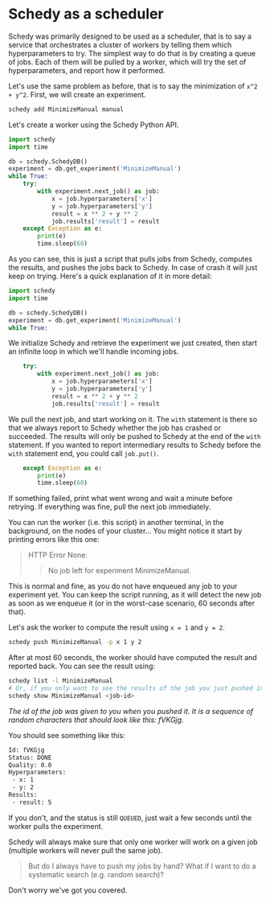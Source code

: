 # Schedy as a scheduler

Schedy was primarily designed to be used as a scheduler, that is to say a
service that orchestrates a cluster of workers by telling them which
hyperparameters to try. The simplest way to do that is by creating a queue of
jobs. Each of them will be pulled by a worker, which will try the set of
hyperparameters, and report how it performed.

Let's use the same problem as before, that is to say the minimization of `x^2 +
y^2`. First, we will create an experiment.

```bash
schedy add MinimizeManual manual
```

Let's create a worker using the Schedy Python API.

```python
import schedy
import time

db = schedy.SchedyDB()
experiment = db.get_experiment('MinimizeManual')
while True:
    try:
        with experiment.next_job() as job:
            x = job.hyperparameters['x']
            y = job.hyperparameters['y']
            result = x ** 2 + y ** 2
            job.results['result'] = result
    except Exception as e:
        print(e)
        time.sleep(60)
```

As you can see, this is just a script that pulls jobs from Schedy, computes the
results, and pushes the jobs back to Schedy. In case of crash it will just keep
on trying. Here's a quick explanation of it in more detail:

```python
import schedy
import time

db = schedy.SchedyDB()
experiment = db.get_experiment('MinimizeManual')
while True:
```

We initialize Schedy and retrieve the experiment we just created, then start an
infinite loop in which we'll handle incoming jobs.

```python
    try:
        with experiment.next_job() as job:
            x = job.hyperparameters['x']
            y = job.hyperparameters['y']
            result = x ** 2 + y ** 2
            job.results['result'] = result
```

We pull the next job, and start working on it. The `with` statement is there so
that we always report to Schedy whether the job has crashed or succeeded. The
results will only be pushed to Schedy at the end of the `with` statement. If you
wanted to report intermediary results to Schedy before the `with` statement
end, you could call `job.put()`.

```python
    except Exception as e:
        print(e)
        time.sleep(60)
```

If something failed, print what went wrong and wait a minute before retrying.
If everything was fine, pull the next job immediately.

You can run the worker (i.e. this script) in another terminal, in the
background, on the nodes of your cluster... You might notice it start by
printing errors like this one:

> HTTP Error None:
> > No job left for experiment MinimizeManual.

This is normal and fine, as you do not have enqueued any job to your experiment
yet. You can keep the script running, as it will detect the new job as soon as
we enqueue it (or in the worst-case scenario, 60 seconds after that).

Let's ask the worker to compute the result using `x = 1` and `y = 2`.

```bash
schedy push MinimizeManual -p x 1 y 2
```

After at most 60 seconds, the worker should have computed the result and
reported back. You can see the result using:

```bash
schedy list -l MinimizeManual
# Or, if you only want to see the results of the job you just pushed instead of the whole list:
schedy show MinimizeManual <job-id>
```

*The id of the job was given to you when you pushed it. It is a sequence of
random characters that should look like this: fVKGjg.*

You should see something like this:

```bash
Id: fVKGjg
Status: DONE
Quality: 0.0
Hyperparameters:
 - x: 1
 - y: 2
Results:
 - result: 5
```

If you don't, and the status is still `QUEUED`, just wait a few seconds until
the worker pulls the experiment.

Schedy will always make sure that only one worker will work on a given job
(multiple workers will never pull the same job).

> But do I always have to push my jobs by hand? What if I want to do a
> systematic search (e.g. random search)?

Don't worry we've got you covered.
